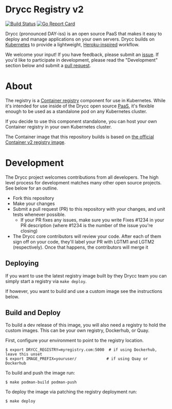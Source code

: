 # Drycc Registry v2

[![Build Status](https://woodpecker.drycc.cc/api/badges/drycc/registry/status.svg)](https://woodpecker.drycc.cc/drycc/registry)
[![Go Report Card](https://goreportcard.com/badge/github.com/drycc/registry)](https://goreportcard.com/report/github.com/drycc/registry)


Drycc (pronounced DAY-iss) is an open source PaaS that makes it easy to deploy and manage
applications on your own servers. Drycc builds on [Kubernetes](http://kubernetes.io/) to provide
a lightweight, [Heroku-inspired](http://heroku.com) workflow.

We welcome your input! If you have feedback, please submit an [issue][issues]. If you'd like to participate in development, please read the "Development" section below and submit a [pull request][prs].

# About

The registry is a [Container registry](https://github.com/distribution/distribution) component for use in Kubernetes. While it's intended for use inside of the Drycc open source [PaaS](https://en.wikipedia.org/wiki/Platform_as_a_service), it's flexible enough to be used as a standalone pod on any Kubernetes cluster.

If you decide to use this component standalone, you can host your own Container registry in your own Kubernetes cluster.

The Container image that this repository builds is based on [the official Container v2 registry image](https://github.com/distribution/distribution).

# Development

The Drycc project welcomes contributions from all developers. The high level process for development matches many other open source projects. See below for an outline.

* Fork this repository
* Make your changes
* Submit a pull request (PR) to this repository with your changes, and unit tests whenever possible.
	* If your PR fixes any issues, make sure you write Fixes #1234 in your PR description (where #1234 is the number of the issue you're closing)
* The Drycc core contributors will review your code. After each of them sign off on your code, they'll label your PR with LGTM1 and LGTM2 (respectively). Once that happens, the contributors will merge it

## Deploying

If you want to use the latest registry image built by they Drycc team you can simply start a registry via `make deploy`.

If however, you want to build and use a custom image see the instructions below.

## Build and Deploy

To build a dev release of this image, you will also need a registry to hold the custom images. This can be your own registry, Dockerhub, or Quay.


First, configure your environment to point to the registry location.

```console
$ export DRYCC_REGISTRY=myregistry.com:5000  # if using Dockerhub, leave this unset
$ export IMAGE_PREFIX=youruser/             # if using Quay or Dockerhub
```

To build and push the image run:

```console
$ make podman-build podman-push
```

To deploy the image via patching the registry deployment run:

```console
$ make deploy
```

[issues]: https://github.com/drycc/registry/issues
[prs]: https://github.com/drycc/registry/pulls
[v2.18]: https://github.com/drycc/workflow/releases/tag/v2.18.0
